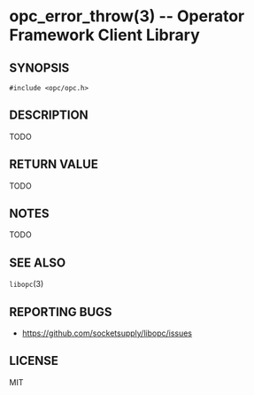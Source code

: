 opc_error_throw(3) -- Operator Framework Client Library
===============================================

## SYNOPSIS

  `#include <opc/opc.h>`

## DESCRIPTION

TODO

## RETURN VALUE

TODO

## NOTES

TODO

## SEE ALSO

  `libopc`(3)

## REPORTING BUGS

  - <https://github.com/socketsupply/libopc/issues>

## LICENSE

MIT
